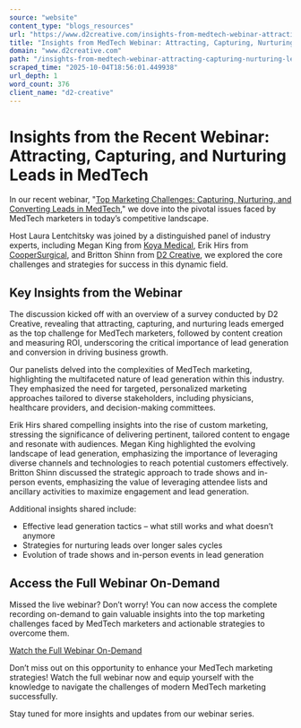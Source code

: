 ```yaml
---
source: "website"
content_type: "blogs_resources"
url: "https://www.d2creative.com/insights-from-medtech-webinar-attracting-capturing-nurturing-leads/"
title: "Insights from MedTech Webinar: Attracting, Capturing, Nurturing Leads"
domain: "www.d2creative.com"
path: "/insights-from-medtech-webinar-attracting-capturing-nurturing-leads/"
scraped_time: "2025-10-04T18:56:01.449938"
url_depth: 1
word_count: 376
client_name: "d2-creative"
---
```


# Insights from the Recent Webinar: Attracting, Capturing, and Nurturing Leads in MedTech

In our recent webinar, "[Top Marketing Challenges: Capturing, Nurturing, and Converting Leads in MedTech](https://go.d2creative.com/webinar/attracting-capturing-nurturing-leads/?utm_source=d2-creative&utm_medium=referral&utm_campaign=webinar&utm_content=blog)," we dove into the pivotal issues faced by MedTech marketers in today’s competitive landscape.

Host Laura Lentchitsky was joined by a distinguished panel of industry experts, including Megan King from [Koya Medical](https://www.koyamedical.com/), Erik Hirs from [CooperSurgical](https://www.coopersurgical.com/), and Britton Shinn from [D2 Creative](https://www.d2creative.com/), we explored the core challenges and strategies for success in this dynamic field.

## Key Insights from the Webinar

The discussion kicked off with an overview of a survey conducted by D2 Creative, revealing that attracting, capturing, and nurturing leads emerged as the top challenge for MedTech marketers, followed by content creation and measuring ROI, underscoring the critical importance of lead generation and conversion in driving business growth.

Our panelists delved into the complexities of MedTech marketing, highlighting the multifaceted nature of lead generation within this industry. They emphasized the need for targeted, personalized marketing approaches tailored to diverse stakeholders, including physicians, healthcare providers, and decision-making committees.

Erik Hirs shared compelling insights into the rise of custom marketing, stressing the significance of delivering pertinent, tailored content to engage and resonate with audiences. Megan King highlighted the evolving landscape of lead generation, emphasizing the importance of leveraging diverse channels and technologies to reach potential customers effectively. Britton Shinn discussed the strategic approach to trade shows and in-person events, emphasizing the value of leveraging attendee lists and ancillary activities to maximize engagement and lead generation.

Additional insights shared include:

* Effective lead generation tactics – what still works and what doesn’t anymore
* Strategies for nurturing leads over longer sales cycles
* Evolution of trade shows and in-person events in lead generation

## Access the Full Webinar On-Demand

Missed the live webinar? Don’t worry! You can now access the complete recording on-demand to gain valuable insights into the top marketing challenges faced by MedTech marketers and actionable strategies to overcome them.

[Watch the Full Webinar On-Demand](https://go.d2creative.com/webinar/attracting-capturing-nurturing-leads/?utm_source=d2-creative&utm_medium=referral&utm_campaign=webinar&utm_content=blog)

Don’t miss out on this opportunity to enhance your MedTech marketing strategies! Watch the full webinar now and equip yourself with the knowledge to navigate the challenges of modern MedTech marketing successfully.

Stay tuned for more insights and updates from our webinar series.